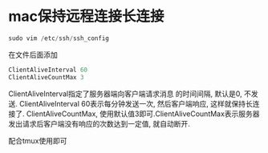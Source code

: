 # mac保持远程连接长连接

```js
sudo vim /etc/ssh/ssh_config
```

在文件后面添加

```js
ClientAliveInterval 60  
ClientAliveCountMax 3
```

ClientAliveInterval指定了服务器端向客户端请求消息 的时间间隔, 默认是0, 不发送.
ClientAliveInterval 60表示每分钟发送一次, 然后客户端响应, 这样就保持长连接了.
ClientAliveCountMax, 使用默认值3即可.ClientAliveCountMax表示服务器发出请求后客户端没有响应的次数达到一定值, 就自动断开.

配合tmux使用即可
